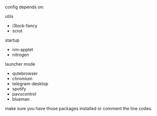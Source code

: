 config depends on:

utils
* i3lock-fancy
* scrot

startup
* nm-applet
* nitrogen

launcher mode
* qutebrowser
* chromium
* telegram-desktop
* spotify
* pavucontrol
* blueman

make sure you have those packages installed or comment the line codes.
